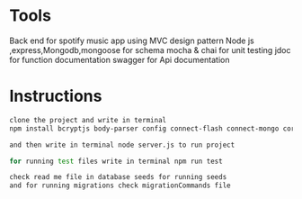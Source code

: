 # Tools
Back end for spotify music app using MVC design pattern Node js ,express,Mongodb,mongoose for schema 
mocha & chai for unit testing 
jdoc for function documentation
swagger for Api documentation


# Instructions
```bash
clone the project and write in terminal
npm install bcryptjs body-parser config connect-flash connect-mongo cors dot-object dotenv ejs express express-session fs joi jsonwebtoken migrate-mongo mongodb mongoose morgan nodemailer nodemon random-hash random-key validator winston
```
```bash
and then write in terminal node server.js to run project
```
```bash
for running test files write in terminal npm run test
```
```bash
check read me file in database seeds for running seeds 
and for running migrations check migrationCommands file 
```
